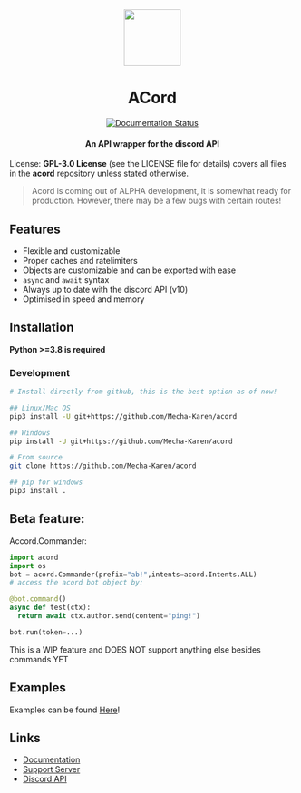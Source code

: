 <div align="center"><img src="./docs/source/_static/logo.png" height="100" width="100"></div>
<h1 align="center">ACord</h1>
<div align="center">
    <a href='https://acord.readthedocs.io/en/latest/'>
        <img src='https://readthedocs.org/projects/acord/badge/?version=latest' alt='Documentation Status' />
    </a>
</div>
<h4 align="center">An API wrapper for the discord API</h4>

License: **GPL-3.0 License** (see the LICENSE file for details) covers all files in the **acord** repository unless stated otherwise.

> Acord is coming out of ALPHA development, it is somewhat ready for production. However, there may be a few bugs with certain routes!

## Features
* Flexible and customizable
* Proper caches and ratelimiters
* Objects are customizable and can be exported with ease
* ``async`` and ``await`` syntax
* Always up to date with the discord API (v10)
* Optimised in speed and memory

## Installation
**Python >=3.8 is required**

### Development
```sh
# Install directly from github, this is the best option as of now!

## Linux/Mac OS
pip3 install -U git+https://github.com/Mecha-Karen/acord

## Windows
pip install -U git+https://github.com/Mecha-Karen/acord

# From source
git clone https://github.com/Mecha-Karen/acord

## pip for windows
pip3 install .
```

## Beta feature:
Accord.Commander:
```python
import acord
import os
bot = acord.Commander(prefix="ab!",intents=acord.Intents.ALL)
# access the acord bot object by:

@bot.command()
async def test(ctx):
  return await ctx.author.send(content="ping!")

bot.run(token=...)
```
This is a WIP feature and DOES NOT support anything else besides commands YET


## Examples
Examples can be found [Here](/examples)!

## Links
* [Documentation](https://acord.readthedocs.io)
* [Support Server](https://discord.gg/JBjMAMag7a)
* [Discord API](https://discord.com/developers/docs/)
